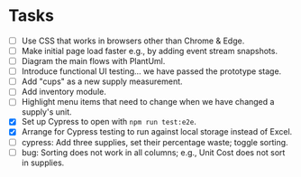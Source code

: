 # Tasks

- [ ] Use CSS that works in browsers other than Chrome & Edge.
- [ ] Make initial page load faster e.g., by adding event stream snapshots.
- [ ] Diagram the main flows with PlantUml.
- [ ] Introduce functional UI testing... we have passed the prototype stage.
- [ ] Add "cups" as a new supply measurement.
- [ ] Add inventory module.
- [ ] Highlight menu items that need to change when we have changed a supply's unit.
- [x] Set up Cypress to open with `npm run test:e2e`.
- [x] Arrange for Cypress testing to run against local storage instead of Excel.
- [ ] cypress: Add three supplies, set their percentage waste; toggle sorting.
- [ ] bug: Sorting does not work in all columns; e.g., Unit Cost does not sort in supplies.
